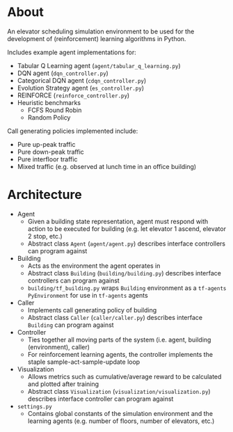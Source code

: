 # About

An elevator scheduling simulation environment to be used for the development of (reinforcement) learning algorithms in Python.

Includes example agent implementations for:
* Tabular Q Learning agent (`agent/tabular_q_learning.py`)
* DQN agent (`dqn_controller.py`)
* Categorical DQN agent (`cdqn_controller.py`)
* Evolution Strategy agent (`es_controller.py`)
* REINFORCE (`reinforce_controller.py`)
* Heuristic benchmarks
  * FCFS Round Robin
  * Random Policy

Call generating policies implemented include:
* Pure up-peak traffic
* Pure down-peak traffic
* Pure interfloor traffic
* Mixed traffic (e.g. observed at lunch time in an office building)

# Architecture

* Agent
  * Given a building state representation, agent must respond with action to be executed for building (e.g. let elevator 1 ascend, elevator 2 stop, etc.)
  * Abstract class `Agent` (`agent/agent.py`) describes interface controllers can program against
* Building
  * Acts as the environment the agent operates in
  * Abstract class `Building` (`building/building.py`) describes interface controllers can program against
  * `building/tf_building.py` wraps `Building` environment as a `tf-agents PyEnvironment` for use in `tf-agents` agents
* Caller
  * Implements call generating policy of building
  * Abstract class `Caller` (`caller/caller.py`) describes interface `Building` can program against
* Controller
  * Ties together all moving parts of the system (i.e. agent, building (environment), caller)
  * For reinforcement learning agents, the controller implements the staple sample-act-sample-update loop
* Visualization
  * Allows metrics such as cumulative/average reward to be calculated and plotted after training
  * Abstract class `Visualization` (`visualization/visualization.py`) describes interface controller can program against
* `settings.py`
  * Contains global constants of the simulation environment and the learning agents (e.g. number of floors, number of elevators, etc.)